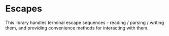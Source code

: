 # Escapes

This library handles terminal escape sequences - reading / parsing / writing them, and providing convenience methods for interacting with them.
